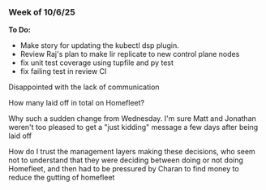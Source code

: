 ### Week of 10/6/25

**To Do:**
- Make story for updating the kubectl dsp plugin.
- Review Raj's plan to make lir replicate to new control plane nodes
- fix unit test coverage using tupfile and py test
- fix failing test in review CI



Disappointed with the lack of communication

How many laid off in total on Homefleet?

Why such a sudden change from Wednesday. I'm sure Matt and Jonathan weren't too pleased to get a "just kidding" message a few days after being laid off

How do I trust the management layers making these decisions, who seem not to understand that they were deciding between doing or not doing Homefleet, and then had to be pressured by Charan to find money to reduce the gutting of homefleet